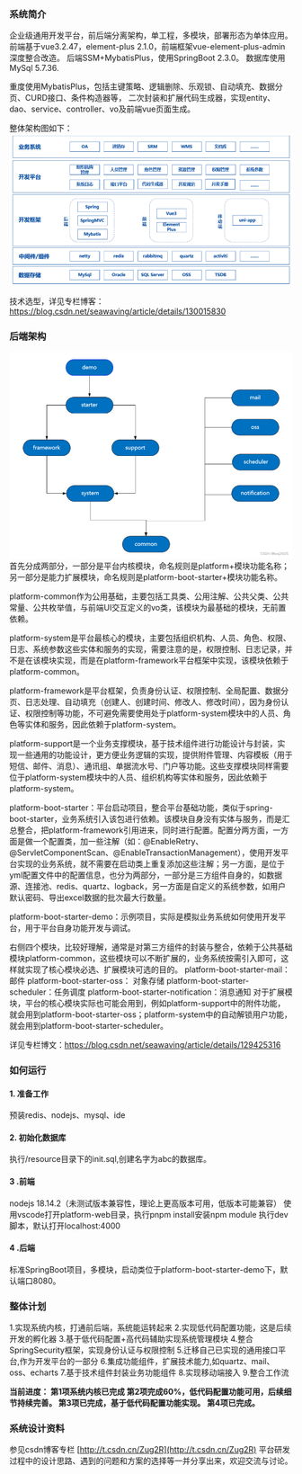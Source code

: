 ### 系统简介

企业级通用开发平台，前后端分离架构，单工程，多模块，部署形态为单体应用。
前端基于vue3.2.47，element-plus 2.1.0，前端框架vue-element-plus-admin深度整合改造。
后端SSM+MybatisPlus，使用SpringBoot 2.3.0。
数据库使用MySql 5.7.36.

重度使用MybatisPlus，包括主键策略、逻辑删除、乐观锁、自动填充、数据分页、CURD接口、条件构造器等，
二次封装和扩展代码生成器，实现entity、dao、service、controller、vo及前端vue页面生成。

整体架构图如下：
![输入图片说明](resource/1.png)

技术选型，详见专栏博客：https://blog.csdn.net/seawaving/article/details/130015830

### 后端架构

![输入图片说明](resource/2.png)
首先分成两部分，一部分是平台内核模块，命名规则是platform+模块功能名称；另一部分是能力扩展模块，命名规则是platform-boot-starter+模块功能名称。

platform-common作为公用基础，主要包括工具类、公用注解、公共父类、公共常量、公共枚举值，与前端UI交互定义的vo类，该模块为最基础的模块，无前置依赖。

platform-system是平台最核心的模块，主要包括组织机构、人员、角色、权限、日志、系统参数这些实体和服务的实现，需要注意的是，权限控制、日志记录，并不是在该模块实现，而是在platform-framework平台框架中实现，该模块依赖于platform-common。

platform-framework是平台框架，负责身份认证、权限控制、全局配置、数据分页、日志处理、自动填充（创建人、创建时间、修改人、修改时间），因为身份认证、权限控制等功能，不可避免需要使用处于platform-system模块中的人员、角色等实体和服务，因此依赖于platform-system。

platform-support是一个业务支撑模块，基于技术组件进行功能设计与封装，实现一些通用的功能设计，更方便业务逻辑的实现，提供附件管理、内容模板（用于短信、邮件、消息）、通讯组、单据流水号、门户等功能。这些支撑模块同样需要位于platform-system模块中的人员、组织机构等实体和服务，因此依赖于platform-system。

platform-boot-starter：平台启动项目，整合平台基础功能，类似于spring-boot-starter，业务系统引入该包进行依赖。该模块自身没有实体与服务，而是汇总整合，把platform-framework引用进来，同时进行配置。配置分两方面，一方面是做一个配置类，加一些注解（如：@EnableRetry、@ServletComponentScan、@EnableTransactionManagement），使用开发平台实现的业务系统，就不需要在启动类上重复添加这些注解；另一方面，是位于yml配置文件中的配置信息，也分为两部分，一部分是三方组件自身的，如数据源、连接池、redis、quartz、logback，另一方面是自定义的系统参数，如用户默认密码、导出excel数据的批次最大行数量。

platform-boot-starter-demo：示例项目，实际是模拟业务系统如何使用开发平台，用于平台自身功能开发与调试。

右侧四个模块，比较好理解，通常是对第三方组件的封装与整合，依赖于公共基础模块platform-common，这些模块可以不断扩展的，业务系统按需引入即可，这样就实现了核心模块必选、扩展模块可选的目的。
platform-boot-starter-mail：邮件
platform-boot-starter-oss： 对象存储
platform-boot-starter-scheduler：任务调度
platform-boot-starter-notification：消息通知
对于扩展模块，平台的核心模块实际也可能会用到，例如platform-support中的附件功能，就会用到platform-boot-starter-oss；platform-system中的自动解锁用户功能，就会用到platform-boot-starter-scheduler。

详见专栏博文：https://blog.csdn.net/seawaving/article/details/129425316

### 如何运行

#### 1. 准备工作

预装redis、nodejs、mysql、ide

#### 2. 初始化数据库

执行/resource目录下的init.sql,创建名字为abc的数据库。

#### 3 .前端

nodejs 18.14.2（未测试版本兼容性，理论上更高版本可用，低版本可能兼容）
使用vscode打开platform-web目录，执行pnpm install安装npm module
执行dev脚本，默认打开localhost:4000

#### 4 .后端

标准SpringBoot项目，多模块，启动类位于platform-boot-starter-demo下，默认端口8080。

### 整体计划

1.实现系统内核，打通前后端，系统能运转起来
2.实现低代码配置功能，这是后续开发的孵化器
3.基于低代码配置+高代码辅助实现系统管理模块
4.整合SpringSecurity框架，实现身份认证与权限控制
5.迁移自己已实现的通用接口平台,作为开发平台的一部分
6.集成功能组件，扩展技术能力,如quartz、mail、oss、echarts
7.基于技术组件封装业务功能组件
8.实现移动端接入
9.整合工作流

**当前进度：
第1项系统内核已完成
第2项完成60%，低代码配置功能可用，后续细节持续完善。
第3项已完成，基于低代码配置功能实现。
第4项已完成。**

### 系统设计资料

参见csdn博客专栏 [http://t.csdn.cn/Zug2R](http://t.csdn.cn/Zug2R)
平台研发过程中的设计思路、遇到的问题和方案的选择等一并分享出来，欢迎交流与讨论。


